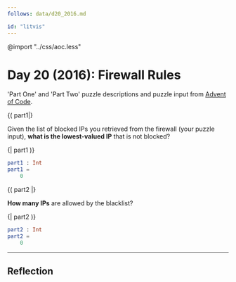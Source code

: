 ```yaml
---
follows: data/d20_2016.md

id: "litvis"
---
```


@import "../css/aoc.less"

# Day 20 (2016): Firewall Rules

'Part One' and 'Part Two' puzzle descriptions and puzzle input from [Advent of Code](https://adventofcode.com/2016/day/20).

{( part1|}

Given the list of blocked IPs you retrieved from the firewall (your puzzle input), **what is the lowest-valued IP** that is not blocked?

{| part1 )}

```elm {l r}
part1 : Int
part1 =
    0
```

{( part2 |}

**How many IPs** are allowed by the blacklist?

{| part2 )}

```elm {l r}
part2 : Int
part2 =
    0
```

---

## Reflection
